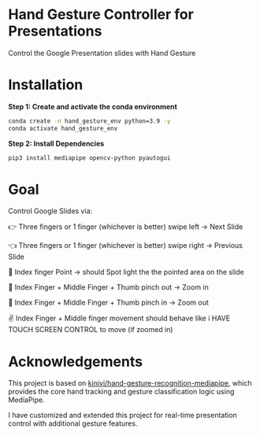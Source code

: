 # Hand Gesture Controller for Presentations
Control the Google Presentation slides with Hand Gesture

# Installation
**Step 1: Create and activate the conda environment**
```bash
conda create -n hand_gesture_env python=3.9 -y
conda activate hand_gesture_env
```
**Step 2: Install Dependencies**
```bash
pip3 install mediapipe opencv-python pyautogui
```

# Goal
Control Google Slides via:

👉 Three fingers or 1 finger (whichever is better) swipe left → Next Slide

👈 Three fingers or 1 finger (whichever is better) swipe right  → Previous Slide

🫵 Index finger Point →  should Spot light the the pointed area on the slide 

🤏 Index Finger + Middle Finger + Thumb pinch out → Zoom in 

🤏 Index Finger + Middle Finger + Thumb pinch in → Zoom out

✌️ Index Finger + Middle finger movement should behave like i HAVE TOUCH SCREEN CONTROL to move (if zoomed in)

# Acknowledgements
This project is based on [kinivi/hand-gesture-recognition-mediapipe](https://github.com/kinivi/hand-gesture-recognition-mediapipe), which provides the core hand tracking and gesture classification logic using MediaPipe.

I have customized and extended this project for real-time presentation control with additional gesture features.
